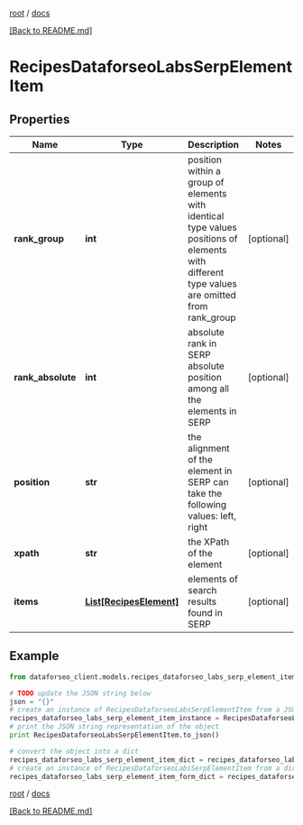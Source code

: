 [root](./../ "root") / [docs](./ "docs")

[[Back to README.md]](./../README.md "[Back to README.md]")

# RecipesDataforseoLabsSerpElementItem

## Properties

Name | Type | Description | Notes
------------ | ------------- | ------------- | -------------
**rank_group** | **int** | position within a group of elements with identical type values positions of elements with different type values are omitted from rank_group | [optional]
**rank_absolute** | **int** | absolute rank in SERP absolute position among all the elements in SERP | [optional]
**position** | **str** | the alignment of the element in SERP can take the following values: left, right | [optional]
**xpath** | **str** | the XPath of the element | [optional]
**items** | [**List[RecipesElement]**](RecipesElement.md) | elements of search results found in SERP | [optional]

## Example

```python
from dataforseo_client.models.recipes_dataforseo_labs_serp_element_item import RecipesDataforseoLabsSerpElementItem

# TODO update the JSON string below
json = "{}"
# create an instance of RecipesDataforseoLabsSerpElementItem from a JSON string
recipes_dataforseo_labs_serp_element_item_instance = RecipesDataforseoLabsSerpElementItem.from_json(json)
# print the JSON string representation of the object
print RecipesDataforseoLabsSerpElementItem.to_json()

# convert the object into a dict
recipes_dataforseo_labs_serp_element_item_dict = recipes_dataforseo_labs_serp_element_item_instance.to_dict()
# create an instance of RecipesDataforseoLabsSerpElementItem from a dict
recipes_dataforseo_labs_serp_element_item_form_dict = recipes_dataforseo_labs_serp_element_item.from_dict(recipes_dataforseo_labs_serp_element_item_dict)
```

  

[root](./../ "root") / [docs](./ "docs")

[[Back to README.md]](./../README.md "[Back to README.md]")